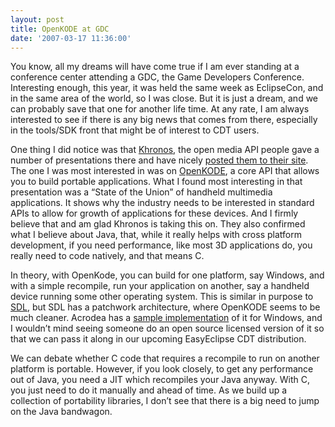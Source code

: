 ```yaml
---
layout: post
title: OpenKODE at GDC
date: '2007-03-17 11:36:00'
---
```



You know, all my dreams will have come true if I am ever standing at a conference center attending a GDC, the Game Developers Conference. Interesting enough, this year, it was held the same week as EclipseCon, and in the same area of the world, so I was close. But it is just a dream, and we can probably save that one for another life time. At any rate, I am always interested to see if there is any big news that comes from there, especially in the tools/SDK front that might be of interest to CDT users.

One thing I did notice was that [Khronos](http://www.khronos.org/), the open media API people gave a number of presentations there and have nicely [posted them to their site](http://www.khronos.org/library/detail/gdc_2007_handheld_technologies/). The one I was most interested in was on [OpenKODE](http://www.khronos.org/developers/library/gdc_2007/Handheld-Technologies/Handheld-Technologies_OpenKODE.pdf), a core API that allows you to build portable applications. What I found most interesting in that presentation was a “State of the Union” of handheld multimedia applications. It shows why the industry needs to be interested in standard APIs to allow for growth of applications for these devices. And I firmly believe that and am glad Khronos is taking this on. They also confirmed what I believe about Java, that, while it really helps with cross platform development, if you need performance, like most 3D applications do, you really need to code natively, and that means C.

In theory, with OpenKode, you can build for one platform, say Windows, and with a simple recompile, run your application on another, say a handheld device running some other operating system. This is similar in purpose to [SDL](http://www.libsdl.org/), but SDL has a patchwork architecture, where OpenKODE seems to be much cleaner. Acrodea has a [sample implementation](http://www.acrodea.co.jp/en/openkode/) of it for Windows, and I wouldn’t mind seeing someone do an open source licensed version of it so that we can pass it along in our upcoming EasyEclipse CDT distribution.

We can debate whether C code that requires a recompile to run on another platform is portable. However, if you look closely, to get any performance out of Java, you need a JIT which recompiles your Java anyway. With C, you just need to do it manually and ahead of time. As we build up a collection of portability libraries, I don’t see that there is a big need to jump on the Java bandwagon.



